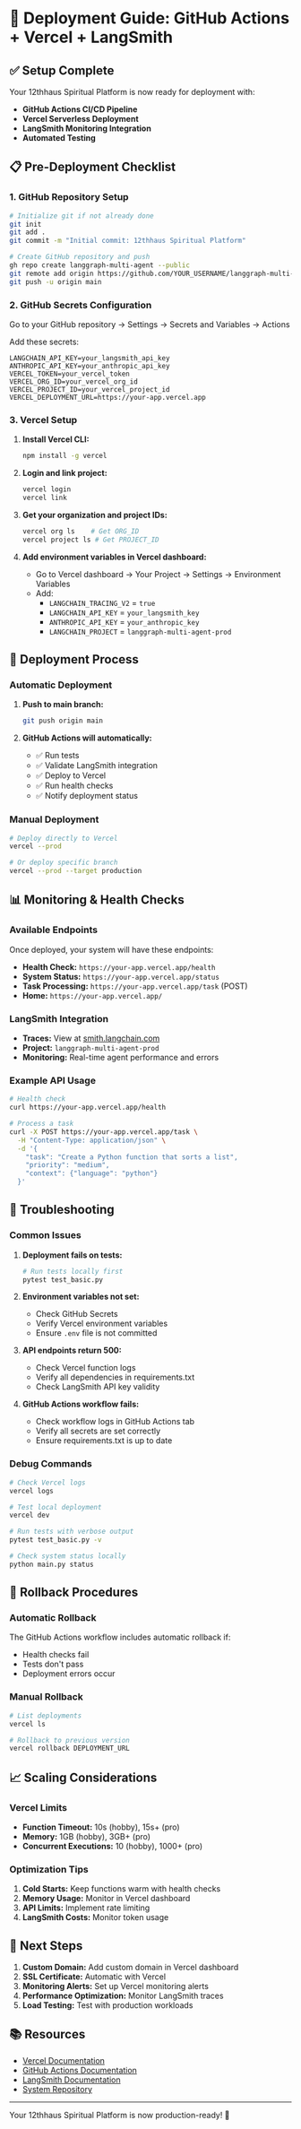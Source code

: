 # 🚀 Deployment Guide: GitHub Actions + Vercel + LangSmith

## ✅ Setup Complete

Your 12thhaus Spiritual Platform is now ready for deployment with:
- **GitHub Actions CI/CD Pipeline**
- **Vercel Serverless Deployment**
- **LangSmith Monitoring Integration**
- **Automated Testing**

## 📋 Pre-Deployment Checklist

### 1. GitHub Repository Setup
```bash
# Initialize git if not already done
git init
git add .
git commit -m "Initial commit: 12thhaus Spiritual Platform"

# Create GitHub repository and push
gh repo create langgraph-multi-agent --public
git remote add origin https://github.com/YOUR_USERNAME/langgraph-multi-agent.git
git push -u origin main
```

### 2. GitHub Secrets Configuration
Go to your GitHub repository → Settings → Secrets and Variables → Actions

Add these secrets:
```
LANGCHAIN_API_KEY=your_langsmith_api_key
ANTHROPIC_API_KEY=your_anthropic_api_key
VERCEL_TOKEN=your_vercel_token
VERCEL_ORG_ID=your_vercel_org_id
VERCEL_PROJECT_ID=your_vercel_project_id
VERCEL_DEPLOYMENT_URL=https://your-app.vercel.app
```

### 3. Vercel Setup
1. **Install Vercel CLI:**
   ```bash
   npm install -g vercel
   ```

2. **Login and link project:**
   ```bash
   vercel login
   vercel link
   ```

3. **Get your organization and project IDs:**
   ```bash
   vercel org ls    # Get ORG_ID
   vercel project ls # Get PROJECT_ID
   ```

4. **Add environment variables in Vercel dashboard:**
   - Go to Vercel dashboard → Your Project → Settings → Environment Variables
   - Add:
     - `LANGCHAIN_TRACING_V2` = `true`
     - `LANGCHAIN_API_KEY` = `your_langsmith_key`
     - `ANTHROPIC_API_KEY` = `your_anthropic_key`
     - `LANGCHAIN_PROJECT` = `langgraph-multi-agent-prod`

## 🚀 Deployment Process

### Automatic Deployment
1. **Push to main branch:**
   ```bash
   git push origin main
   ```

2. **GitHub Actions will automatically:**
   - ✅ Run tests
   - ✅ Validate LangSmith integration
   - ✅ Deploy to Vercel
   - ✅ Run health checks
   - ✅ Notify deployment status

### Manual Deployment
```bash
# Deploy directly to Vercel
vercel --prod

# Or deploy specific branch
vercel --prod --target production
```

## 📊 Monitoring & Health Checks

### Available Endpoints
Once deployed, your system will have these endpoints:

- **Health Check:** `https://your-app.vercel.app/health`
- **System Status:** `https://your-app.vercel.app/status`
- **Task Processing:** `https://your-app.vercel.app/task` (POST)
- **Home:** `https://your-app.vercel.app/`

### LangSmith Integration
- **Traces:** View at [smith.langchain.com](https://smith.langchain.com)
- **Project:** `langgraph-multi-agent-prod`
- **Monitoring:** Real-time agent performance and errors

### Example API Usage
```bash
# Health check
curl https://your-app.vercel.app/health

# Process a task
curl -X POST https://your-app.vercel.app/task \
  -H "Content-Type: application/json" \
  -d '{
    "task": "Create a Python function that sorts a list",
    "priority": "medium",
    "context": {"language": "python"}
  }'
```

## 🔧 Troubleshooting

### Common Issues

1. **Deployment fails on tests:**
   ```bash
   # Run tests locally first
   pytest test_basic.py
   ```

2. **Environment variables not set:**
   - Check GitHub Secrets
   - Verify Vercel environment variables
   - Ensure `.env` file is not committed

3. **API endpoints return 500:**
   - Check Vercel function logs
   - Verify all dependencies in requirements.txt
   - Check LangSmith API key validity

4. **GitHub Actions workflow fails:**
   - Check workflow logs in GitHub Actions tab
   - Verify all secrets are set correctly
   - Ensure requirements.txt is up to date

### Debug Commands
```bash
# Check Vercel logs
vercel logs

# Test local deployment
vercel dev

# Run tests with verbose output
pytest test_basic.py -v

# Check system status locally
python main.py status
```

## 🔄 Rollback Procedures

### Automatic Rollback
The GitHub Actions workflow includes automatic rollback if:
- Health checks fail
- Tests don't pass
- Deployment errors occur

### Manual Rollback
```bash
# List deployments
vercel ls

# Rollback to previous version
vercel rollback DEPLOYMENT_URL
```

## 📈 Scaling Considerations

### Vercel Limits
- **Function Timeout:** 10s (hobby), 15s+ (pro)
- **Memory:** 1GB (hobby), 3GB+ (pro)
- **Concurrent Executions:** 10 (hobby), 1000+ (pro)

### Optimization Tips
1. **Cold Starts:** Keep functions warm with health checks
2. **Memory Usage:** Monitor in Vercel dashboard
3. **API Limits:** Implement rate limiting
4. **LangSmith Costs:** Monitor token usage

## 🎯 Next Steps

1. **Custom Domain:** Add custom domain in Vercel dashboard
2. **SSL Certificate:** Automatic with Vercel
3. **Monitoring Alerts:** Set up Vercel monitoring alerts
4. **Performance Optimization:** Monitor LangSmith traces
5. **Load Testing:** Test with production workloads

## 📚 Resources

- [Vercel Documentation](https://vercel.com/docs)
- [GitHub Actions Documentation](https://docs.github.com/en/actions)
- [LangSmith Documentation](https://docs.smith.langchain.com/)
- [System Repository](https://github.com/YOUR_USERNAME/langgraph-multi-agent)

---

Your 12thhaus Spiritual Platform is now production-ready! 🎉